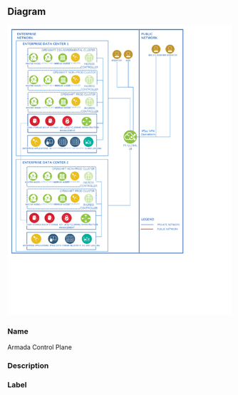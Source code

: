 
## Diagram

![Armada Control Plane](../img/miscdiagram_2tB1XvdFeZX_B18mG8_Wo.png)

### Name


Armada Control Plane


### Description




### Label




